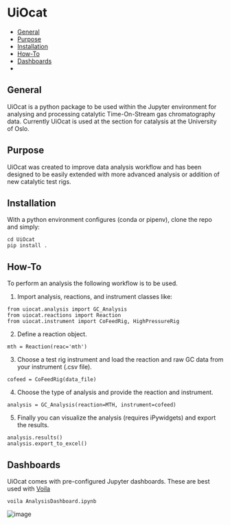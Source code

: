 # UiOcat

* [General](#general-info)
* [Purpose](#purpose)
* [Installation](#installation)
* [How-To](#how-to)
* [Dashboards](#dashboards)
* 
## General

UiOcat is a python package to be used within the Jupyter environment for 
analysing and processing catalytic Time-On-Stream gas chromatography data.
Currently UiOcat is used at the section for catalysis at
the University of Oslo.

## Purpose

UiOcat was created to improve data analysis workflow and has been designed
to be easily extended with more advanced analysis or addition of new catalytic
test rigs.

## Installation

With a python environment configures (conda or pipenv), clone the repo and simply:

```
cd UiOcat
pip install .
```

## How-To

To perform an analysis the following workflow is to be used.

1. Import analysis, reactions, and instrument classes like:
```
from uiocat.analysis import GC_Analysis
from uiocat.reactions import Reaction
from uiocat.instrument import CoFeedRig, HighPressureRig
```
2. Define a reaction object.
```
mth = Reaction(reac='mth')
```
3. Choose a test rig instrument and load the reaction and raw GC data from your instrument (.csv file).
```
cofeed = CoFeedRig(data_file)
```
4. Choose the type of analysis and provide the reaction and instrument.
```
analysis = GC_Analysis(reaction=MTH, instrument=cofeed)
```

5. Finally you can visualize the analysis (requires iPywidgets) and export the results.
```
analysis.results()
analysis.export_to_excel()
```
## Dashboards

UiOcat comes with pre-configured Jupyter dashboards. These are best used
with [Voila](https://voila.readthedocs.io/en/stable/using.html)

```
voila AnalysisDashboard.ipynb
```

![image](https://user-images.githubusercontent.com/70808555/130935900-980394ff-b4b8-44f6-b2b8-bebaa4eab7d7.png)



